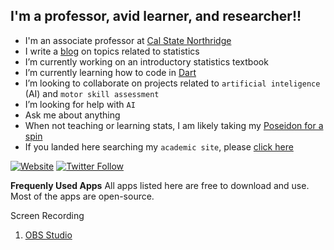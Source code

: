 ## I'm a professor, avid learner, and researcher!!

- I'm an associate professor at [Cal State Northridge](https://www.metalab.csun.edu/faculty/ovande.furtado)
- I write a [blog](https://drfurtado.github.io/randomstats) on topics related to statistics
- I’m currently working on an introductory statistics textbook
- I’m currently learning how to code in [Dart](https://dart.dev)
- I’m looking to collaborate on projects related to `artificial inteligence` (AI) and `motor skill assessment`
- I’m looking for help with `AI`
- Ask me about anything
- When not teaching or learning stats, I am likely taking my [Poseidon for a spin](https://ridewithgps.com/users/1010474/)
- If you landed here searching my `academic site`, please [click here](http://drfurtado.us)

[![Website](https://img.shields.io/website?label=drfurtado.us&style=for-the-badge&url=http%3A%2F%2Fdrfurtado.us)](http://drfurtado.us)
[![Twitter Follow](https://img.shields.io/twitter/follow/ofurtado?color=1DA1F2&logo=twitter&style=for-the-badge)](https://twitter.com/intent/follow?original_referer=https%3A%2F%2Fgithub.com%2Fdrfurtado&screen_name=ofurtado)

**Frequenly Used Apps**
All apps listed here are free to download and use. Most of the apps are open-source. 

Screen Recording
1. [OBS Studio](https://obsproject.com/)
